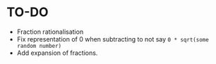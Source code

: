 # TO-DO
- Fraction rationalisation
- Fix representation of 0 when subtracting to not say `0 * sqrt(some random number)`
- Add expansion of fractions.

